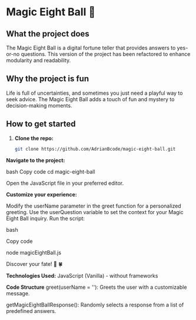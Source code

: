# Magic Eight Ball 🎱

## What the project does
The Magic Eight Ball is a digital fortune teller that provides answers to yes-or-no questions. This version of the project has been refactored to enhance modularity and readability.

## Why the project is fun
Life is full of uncertainties, and sometimes you just need a playful way to seek advice. The Magic Eight Ball adds a touch of fun and mystery to decision-making moments.

## How to get started
1. **Clone the repo:**
   ```bash
   git clone https://github.com/AdrianBcode/magic-eight-ball.git

**Navigate to the project:**

bash
Copy code
cd magic-eight-ball

Open the JavaScript file in your preferred editor.


**Customize your experience:**

Modify the userName parameter in the greet function for a personalized greeting.
Use the userQuestion variable to set the context for your Magic Eight Ball inquiry.
Run the script:

bash

Copy code

node magicEightBall.js

Discover your fate! 🎱 🍀


**Technologies Used:**
JavaScript (Vanilla) - without frameworks

**Code Structure**
greet(userName = ''): Greets the user with a customizable message.

getMagicEightBallResponse(): Randomly selects a response from a list of predefined answers.
